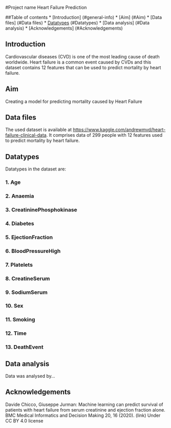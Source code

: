 <!-- README.md is generated from README.Rmd. Please edit that file -->

#Project name
Heart Failure Prediction

\#\#Table of contents \* \[Introduction\] (\#general-info) \* \[Aim\]
(\#Aim) \* \[Data files\] (\#Data files) \* [Datatypes](#datatypes)
(\#Datatypes) \* \[Data analysis\] (\#Data analysis) \*
\[Acknowledgements\] (\#Acknowledgements)

Introduction
---------
Cardiovascular diseases (CVD) is one of the most
leading cause of death worldwide. Heart failure is a common event caused
by CVDs and this dataset contains 12 features that can be used to
predict mortality by heart failure.

Aim
---------
Creating a model for predicting mortality caused by Heart
Failure

Data files
---------
The used dataset is available at
<a href="https://www.kaggle.com/andrewmvd/heart-failure-clinical-data" class="uri">https://www.kaggle.com/andrewmvd/heart-failure-clinical-data</a>.
It comprises data of 299 people with 12 features used to predict
mortality by heart failure.

Datatypes
---------

Datatypes in the dataset are:

### 1. Age

### 2. Anaemia

### 3. CreatininePhosphokinase

### 4. Diabetes

### 5. EjectionFraction

### 6. BloodPressureHigh

### 7. Platelets

### 8. CreatineSerum

### 9. SodiumSerum

### 10. Sex

### 11. Smoking

### 12. Time

### 13. DeathEvent

Data analysis
---------
Data was analysed by…

Acknowledgements 
---------
Davide Chicco, Giuseppe Jurman: Machine learning
can predict survival of patients with heart failure from serum
creatinine and ejection fraction alone. BMC Medical Informatics and
Decision Making 20, 16 (2020). (link) Under CC BY 4.0 license

